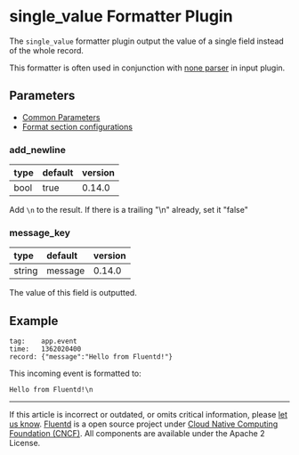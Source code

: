 # single\_value Formatter Plugin

The `single_value` formatter plugin output the value of a single field
instead of the whole record.

This formatter is often used in conjunction with [none parser](/plugins/parser/none.md) in input plugin.


## Parameters

-   [Common Parameters](/configuration/plugin-common-parameters.md)
-   [Format section configurations](/configuration/format-section.md)


### add\_newline

| type | default | version |
|:-----|:--------|:--------|
| bool | true    | 0.14.0  |

Add `\n` to the result. If there is a trailing "\\n" already, set it
"false"


### message\_key

| type   | default | version |
|:-------|:--------|:--------|
| string | message | 0.14.0  |

The value of this field is outputted.


## Example

``` {.CodeRay}
tag:    app.event
time:   1362020400
record: {"message":"Hello from Fluentd!"}
```

This incoming event is formatted to:

``` {.CodeRay}
Hello from Fluentd!\n
```


------------------------------------------------------------------------

If this article is incorrect or outdated, or omits critical information, please [let us know](https://github.com/fluent/fluentd-docs/issues?state=open).
[Fluentd](http://www.fluentd.org/) is a open source project under [Cloud Native Computing Foundation (CNCF)](https://cncf.io/). All components are available under the Apache 2 License.
